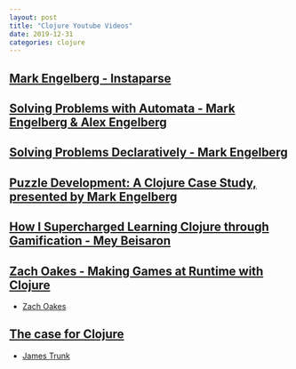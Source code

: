 ```yaml
---
layout: post
title: "Clojure Youtube Videos"
date: 2019-12-31
categories: clojure
---
```

## [Mark Engelberg - Instaparse](https://www.youtube.com/watch?v=b2AUW6psVcE)

## [Solving Problems with Automata - Mark Engelberg & Alex Engelberg](https://www.youtube.com/watch?v=AEhULv4ruL4)

## [Solving Problems Declaratively - Mark Engelberg](https://www.youtube.com/watch?v=TA9DBG8x-ys)

## [Puzzle Development: A Clojure Case Study, presented by Mark Engelberg](https://www.youtube.com/watch?v=Qdiq1GwFEX0&t=660s)

## [How I Supercharged Learning Clojure through Gamification - Mey Beisaron](https://www.youtube.com/watch?v=mrXDc4e0e6s&t=1029s)

## [Zach Oakes - Making Games at Runtime with Clojure](https://www.youtube.com/watch?v=0GzzFeS5cMc)

- [Zach Oakes](https://sekao.net/)

## [The case for Clojure](https://www.youtube.com/watch?v=NvxyTKyXSRg&feature=emb_logo)

- [James Trunk](https://github.com/Misophistful)